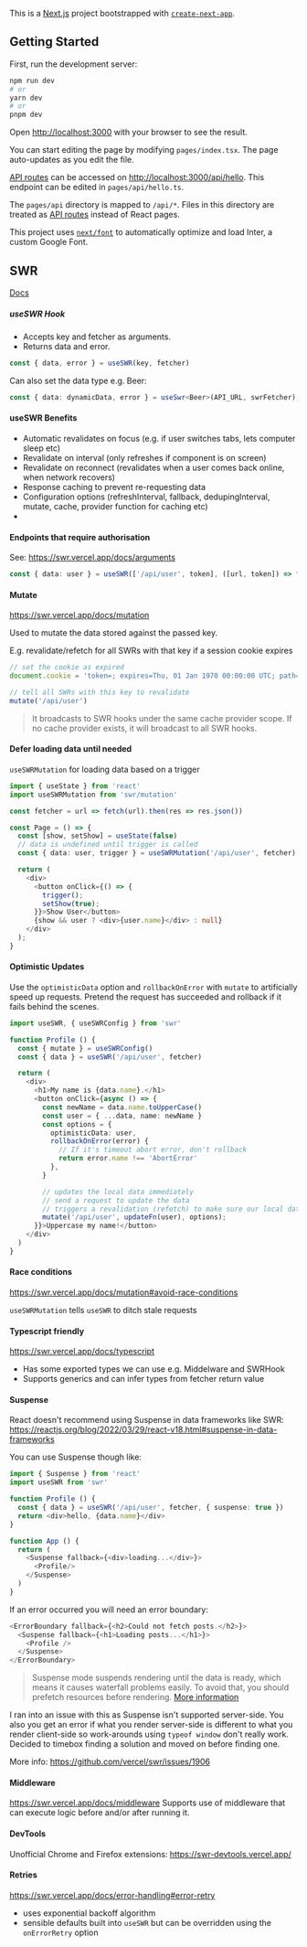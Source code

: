 This is a [Next.js](https://nextjs.org/) project bootstrapped with [`create-next-app`](https://github.com/vercel/next.js/tree/canary/packages/create-next-app).

## Getting Started

First, run the development server:

```bash
npm run dev
# or
yarn dev
# or
pnpm dev
```

Open [http://localhost:3000](http://localhost:3000) with your browser to see the result.

You can start editing the page by modifying `pages/index.tsx`. The page auto-updates as you edit the file.

[API routes](https://nextjs.org/docs/api-routes/introduction) can be accessed on [http://localhost:3000/api/hello](http://localhost:3000/api/hello). This endpoint can be edited in `pages/api/hello.ts`.

The `pages/api` directory is mapped to `/api/*`. Files in this directory are treated as [API routes](https://nextjs.org/docs/api-routes/introduction) instead of React pages.

This project uses [`next/font`](https://nextjs.org/docs/basic-features/font-optimization) to automatically optimize and load Inter, a custom Google Font.

## SWR

[Docs](https://swr.vercel.app/docs)

##### useSWR Hook
- Accepts key and fetcher as arguments.
- Returns data and error.
```typescript
const { data, error } = useSWR(key, fetcher)
```
Can also set the data type e.g. Beer:
```typescript
const { data: dynamicData, error } = useSwr<Beer>(API_URL, swrFetcher);
```

#### useSWR Benefits
- Automatic revalidates on focus (e.g. if user switches tabs, lets computer sleep etc)
- Revalidate on interval (only refreshes if component is on screen)
- Revalidate on reconnect (revalidates when a user comes back online, when network recovers)
- Response caching to prevent re-requesting data
- Configuration options (refreshInterval, fallback, dedupingInterval, mutate, cache, provider function for caching etc)
-

#### Endpoints that require authorisation
See: https://swr.vercel.app/docs/arguments
```typescript
const { data: user } = useSWR(['/api/user', token], ([url, token]) => fetchWithToken(url, token))
```

#### Mutate
https://swr.vercel.app/docs/mutation

Used to mutate the data stored against the passed key.

E.g. revalidate/refetch for all SWRs with that key if a session cookie expires
```typescript
// set the cookie as expired
document.cookie = 'token=; expires=Thu, 01 Jan 1970 00:00:00 UTC; path=/;'

// tell all SWRs with this key to revalidate
mutate('/api/user')
```
> It broadcasts to SWR hooks under the same cache provider scope. If no cache provider exists, it will broadcast to all SWR hooks.

#### Defer loading data until needed
`useSWRMutation` for loading data based on a trigger
```typescript
import { useState } from 'react'
import useSWRMutation from 'swr/mutation'

const fetcher = url => fetch(url).then(res => res.json())

const Page = () => {
  const [show, setShow] = useState(false)
  // data is undefined until trigger is called
  const { data: user, trigger } = useSWRMutation('/api/user', fetcher);

  return (
    <div>
      <button onClick={() => {
        trigger();
        setShow(true);
      }}>Show User</button>
      {show && user ? <div>{user.name}</div> : null}
    </div>
  );
}
```

#### Optimistic Updates
Use the `optimisticData` option and `rollbackOnError` with `mutate` to artificially speed up requests. Pretend the request has succeeded and rollback if it fails behind the scenes.
```typescript
import useSWR, { useSWRConfig } from 'swr'

function Profile () {
  const { mutate } = useSWRConfig()
  const { data } = useSWR('/api/user', fetcher)

  return (
    <div>
      <h1>My name is {data.name}.</h1>
      <button onClick={async () => {
        const newName = data.name.toUpperCase()
        const user = { ...data, name: newName }
        const options = {
          optimisticData: user,
          rollbackOnError(error) {
            // If it's timeout abort error, don't rollback
            return error.name !== 'AbortError'
          },
        }

        // updates the local data immediately
        // send a request to update the data
        // triggers a revalidation (refetch) to make sure our local data is correct
        mutate('/api/user', updateFn(user), options);
      }}>Uppercase my name!</button>
    </div>
  )
}
```

#### Race conditions
https://swr.vercel.app/docs/mutation#avoid-race-conditions

`useSWRMutation` tells `useSWR` to ditch stale requests

#### Typescript friendly
https://swr.vercel.app/docs/typescript
- Has some exported types we can use e.g. Middelware and SWRHook
- Supports generics and can infer types from fetcher return value

#### Suspense
React doesn't recommend using Suspense in data frameworks like SWR: https://reactjs.org/blog/2022/03/29/react-v18.html#suspense-in-data-frameworks

You can use Suspense though like:
```typescript
import { Suspense } from 'react'
import useSWR from 'swr'

function Profile () {
  const { data } = useSWR('/api/user', fetcher, { suspense: true })
  return <div>hello, {data.name}</div>
}

function App () {
  return (
    <Suspense fallback={<div>loading...</div>}>
      <Profile/>
    </Suspense>
  )
}
```
If an error occurred you will need an error boundary:
```typescript
<ErrorBoundary fallback={<h2>Could not fetch posts.</h2>}>
  <Suspense fallback={<h1>Loading posts...</h1>}>
    <Profile />
  </Suspense>
</ErrorBoundary>
```
> Suspense mode suspends rendering until the data is ready, which means it causes waterfall problems easily. To avoid that, you should prefetch resources before rendering. [More information](https://swr.vercel.app/docs/prefetching)

I ran into an issue with this as Suspense isn't supported server-side. You also you get an error if what you render server-side is different to what you render client-side so work-arounds using `typeof window` don't really work. Decided to timebox finding a solution and moved on before finding one.

More info: https://github.com/vercel/swr/issues/1906

#### Middleware
https://swr.vercel.app/docs/middleware
Supports use of middleware that can execute logic before and/or after running it.

#### DevTools
Unofficial Chrome and Firefox extensions: https://swr-devtools.vercel.app/

#### Retries
https://swr.vercel.app/docs/error-handling#error-retry
- uses exponential backoff algorithm
- sensible defaults built into `useSWR` but can be overridden using the `onErrorRetry` option
